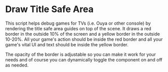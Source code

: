 Draw Title Safe Area
===

This script helps debug games for TVs (i.e. Ouya or other console) by rendering the title safe area guides on top of the scene. It draws a red border in the outside 10% of the screen and a yellow border in the outside 10-20%. All your game's action should be inside the red border and all your game's vital UI and text should be inside the yellow border.

The opacity of the border is adjustable so you can make it work for your needs and of course you can dynamically toggle the component on and off as needed.
